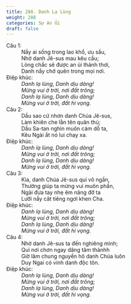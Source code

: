 ```yaml
---
title: 288. Danh Lạ Lùng
weight: 288
categories: Sự An Ủi
draft: false
---
```

<dl><dt>Câu 1:</dt><dd data-verse="1">Nầy ai sống trong lao khổ, ưu sầu, <br/>Nhờ danh Jê-sus mau kêu cầu; <br/>Lòng chắc sẽ được an ủi thảnh thơi, <br/>Danh nầy chớ quên trong mọi nơi. </dd><dt>Điệp khúc:</dt><dd data-chorus="1"><em>Danh lạ lùng, Danh dịu dàng! <br/>Mừng vui ở trời, nơi đất trông; <br/>Danh lạ lùng, Danh dịu dàng! <br/>Mừng vui ở trời, đất hi vọng. </em></dd><dt>Câu 2:</dt><dd data-verse="2">Dầu sao cứ nhơn danh Chúa Jê-sus, <br/>Làm khiên che lằn tên quân thù; <br/>Dầu Sa-tan nghìn muôn cám dỗ ta, <br/>Kêu Ngài ắt nó lui chạy xa. </dd><dt>Điệp khúc:</dt><dd data-chorus="1"><em>Danh lạ lùng, Danh dịu dàng! <br/>Mừng vui ở trời, nơi đất trông; <br/>Danh lạ lùng, Danh dịu dàng! <br/>Mừng vui ở trời, đất hi vọng. </em></dd><dt>Câu 3:</dt><dd data-verse="3">Kìa, danh Chúa Jê-sus quí vô ngần, <br/>Thường giúp ta mừng vui muôn phần, <br/>Ngài đưa tay nhẹ êm nâng đỡ ta <br/>Lưỡi nầy cât tiêng ngơi khen Cha. </dd><dt>Điệp khúc:</dt><dd data-chorus="1"><em>Danh lạ lùng, Danh dịu dàng! <br/>Mừng vui ở trời, nơi đất trông; <br/>Danh lạ lùng, Danh dịu dàng! <br/>Mừng vui ở trời, đất hi vọng. </em></dd><dt>Câu 4:</dt><dd data-verse="4">Nhờ danh Jê-sus ta đến nghiêng mình; <br/>Quì nơi chơn ngay dâng tâm thànhh <br/>Giờ lâm chung nguyền hô danh Chúa luôn <br/>Duy Ngai có vinh danh độc tôn. </dd><dt>Điệp khúc:</dt><dd data-chorus="1"><em>Danh lạ lùng, Danh dịu dàng! <br/>Mừng vui ở trời, nơi đất trông; <br/>Danh lạ lùng, Danh dịu dàng! <br/>Mừng vui ở trời, đất hi vọng. </em></dd></dl>